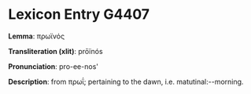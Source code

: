 # Lexicon Entry G4407

**Lemma**: πρωϊνός

**Transliteration (xlit)**: prōïnós

**Pronunciation**: pro-ee-nos'

**Description**:
from πρωΐ; pertaining to the dawn, i.e. matutinal:--morning.
